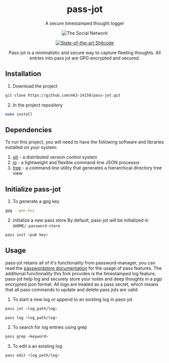 <div align="center">

# pass-jot

A secure timestamped thought logger 

![The Social Network](https://media.tenor.com/2cKVhhxhPLsAAAAC/the-social-network-watching-movie.gif)

[![State-of-the-art Shitcode](https://img.shields.io/static/v1?label=State-of-the-art&message=Shitcode&color=7B5804)](https://github.com/trekhleb/state-of-the-art-shitcode)

Pass-jot is a minimalistic and secure way to capture fleeting thoughts. All entries into pass jot are GPG encrypted and secured.
</div>

## Installation

1. Download the project 
```bash
git clone https://github.com/mk3-14159/pass-jot.git
```

2. In the project repository
```bash
make install 
```

## Dependencies
To run this project, you will need to have the following software and libraries installed on your system:

1. [git](https://git-scm.com/downloads) - a distributed version control system
2. [jq](https://github.com/jqlang/jq) - a lightweight and flexible command-line JSON processor
3. [tree](https://www.linuxfromscratch.org/blfs/view/svn/general/tree.html) - a command-line utility that generates a hierarchical directory tree view

## Initialize pass-jot

1. To generate a gpg key 
```bash
gpg --gen-key
```

2. initialize a new pass store 
By default, pass-jot will be initialized in ```$HOME/.password-store```
```bash
pass init <pub key>
```

## Usage 
pass-jot retains all of it's functionality from password-manager, you can read the [passwordstore documentation](https://www.passwordstore.org/) for the usage of pass features.
The additional functionality this fork provides is the timestamped log feature, pass-jot help log and securely store your notes and deep thoughts in a pgp encrypted json format.
All logs are treated as a pass secret, which means that all pass commands to update and delete pass jots are valid. 

1. To start a new log or append to an existing log in pass-jot
```bash
pass jot <log_path/log>
```

```bash
pass log <log_path/log>
```

2. To search for log entries using grep
```bash
pass grep <keyword>
```

3. To edit a an existing log
```bash
pass edit <log_path/log>
```
